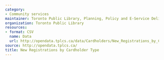 ```yaml
---
category:
- Community services
maintainer: Toronto Public Library, Planning, Policy and E-Service Delivery
organization: Toronto Public Library
resources:
- format: CSV
  name: Data
  url: http://opendata.tplcs.ca/data/Cardholders/New_Registrations_by_Cardholder_Type.csv
source: http://opendata.tplcs.ca/
title: New Registrations by Cardholder Type
---
```

